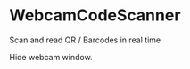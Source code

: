 WebcamCodeScanner
=================

Scan and read QR / Barcodes in real time

Hide webcam window.

